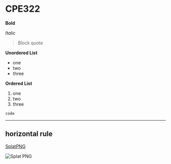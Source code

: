 # CPE322
**Bold**

_Italic_

>Block quote

**Unordered List**
- one
- two
- three
  
**Ordered List**
1. one
2. two
3. three
   
```
code
```

---
horizontal rule
--- 

[SplatPNG](https://www.google.com/url?sa=i&url=https%3A%2F%2Fwww.vexels.com%2Ficon%2Fcute%2F&psig=AOvVaw2g8106kN9WkTuhi8zOY2Xr&ust=1706036268163000&source=images&cd=vfe&opi=89978449&ved=0CBMQjRxqFwoTCMiWxsPW8YMDFQAAAAAdAAAAABAI)

![Splat PNG](https://www.google.com/url?sa=i&url=https%3A%2F%2Fwww.vexels.com%2Ficon%2Fcute%2F&psig=AOvVaw2g8106kN9WkTuhi8zOY2Xr&ust=1706036268163000&source=images&cd=vfe&opi=89978449&ved=0CBMQjRxqFwoTCMiWxsPW8YMDFQAAAAAdAAAAABAI)
